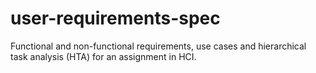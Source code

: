 # user-requirements-spec
Functional and non-functional requirements, use cases and hierarchical task analysis (HTA) for an assignment in HCI.
